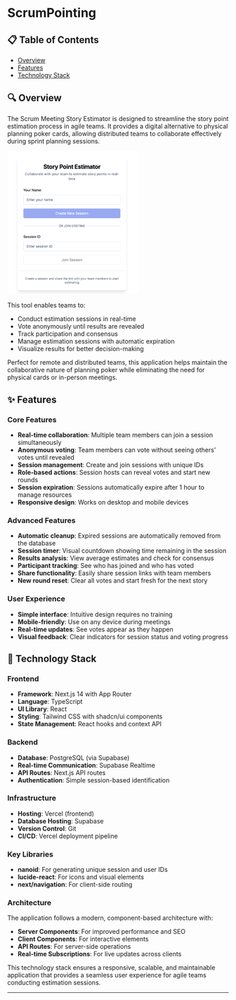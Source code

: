# ScrumPointing

## 📋 Table of Contents

- [Overview](#overview)
- [Features](#features)
- [Technology Stack](#technology-stack)

## 🔍 Overview

The Scrum Meeting Story Estimator is designed to streamline the story point estimation process in agile teams. It provides a digital alternative to physical planning poker cards, allowing distributed teams to collaborate effectively during sprint planning sessions.

<img src="public/image.png" alt="drawing" style="width:300px;"/>

This tool enables teams to:

- Conduct estimation sessions in real-time
- Vote anonymously until results are revealed
- Track participation and consensus
- Manage estimation sessions with automatic expiration
- Visualize results for better decision-making

Perfect for remote and distributed teams, this application helps maintain the collaborative nature of planning poker while eliminating the need for physical cards or in-person meetings.

## ✨ Features

### Core Features

- **Real-time collaboration**: Multiple team members can join a session simultaneously
- **Anonymous voting**: Team members can vote without seeing others' votes until revealed
- **Session management**: Create and join sessions with unique IDs
- **Role-based actions**: Session hosts can reveal votes and start new rounds
- **Session expiration**: Sessions automatically expire after 1 hour to manage resources
- **Responsive design**: Works on desktop and mobile devices

### Advanced Features

- **Automatic cleanup**: Expired sessions are automatically removed from the database
- **Session timer**: Visual countdown showing time remaining in the session
- **Results analysis**: View average estimates and check for consensus
- **Participant tracking**: See who has joined and who has voted
- **Share functionality**: Easily share session links with team members
- **New round reset**: Clear all votes and start fresh for the next story

### User Experience

- **Simple interface**: Intuitive design requires no training
- **Mobile-friendly**: Use on any device during meetings
- **Real-time updates**: See votes appear as they happen
- **Visual feedback**: Clear indicators for session status and voting progress

## 🔧 Technology Stack

### Frontend

- **Framework**: Next.js 14 with App Router
- **Language**: TypeScript
- **UI Library**: React
- **Styling**: Tailwind CSS with shadcn/ui components
- **State Management**: React hooks and context API

### Backend

- **Database**: PostgreSQL (via Supabase)
- **Real-time Communication**: Supabase Realtime
- **API Routes**: Next.js API routes
- **Authentication**: Simple session-based identification

### Infrastructure

- **Hosting**: Vercel (frontend)
- **Database Hosting**: Supabase
- **Version Control**: Git
- **CI/CD**: Vercel deployment pipeline

### Key Libraries

- **nanoid**: For generating unique session and user IDs
- **lucide-react**: For icons and visual elements
- **next/navigation**: For client-side routing

### Architecture

The application follows a modern, component-based architecture with:

- **Server Components**: For improved performance and SEO
- **Client Components**: For interactive elements
- **API Routes**: For server-side operations
- **Real-time Subscriptions**: For live updates across clients

This technology stack ensures a responsive, scalable, and maintainable application that provides a seamless user experience for agile teams conducting estimation sessions.

---
